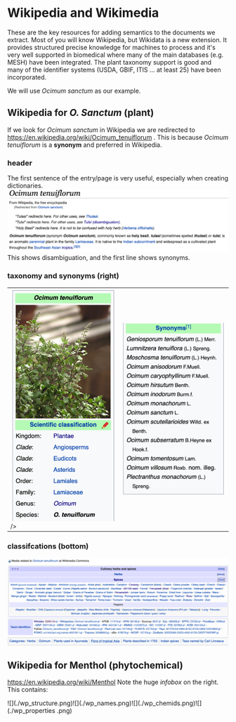 # Wikipedia and Wikimedia

These are the key resources for adding semantics to the documents we extract. Most of you will know Wikipedia, but Wikidata is a new
extension. It provides structured precise knowledge for machines to process and it's very well supported in biomedical where many of the main 
databases (e.g. MESH) have been integrated. The plant taxonomy support is good and many of the identifier systems (USDA, GBIF, ITIS ... at least 25) have been 
incorporated.

We will use *Ocimum sanctum* as our example.

## Wikipedia for *O. Sanctum* (plant)

If we look for *Ocimum sanctum* in Wikipedia we are redirected to
https://en.wikipedia.org/wiki/Ocimum_tenuiflorum .
This is because *Ocimum tenuiflorum* is a **synonym** and preferred in Wikipedia. 


### header
The first sentence of the entry/page is very useful, especially when creating dictionaries.
![](./wp_header.png)
This shows disambiguation, and the first line shows synonyms.
### taxonomy and synonyms (right)

<table>
<tr><td><img src="./wp_taxonomy.png" height="50%">/></td><td><img src="./wp_synonyms.png"/></td></tr>
</table>


### classifcations (bottom)
![](./wp_listofspices.png)
![](./wp_identifiers.png)
![](./wp_categories.png)

## Wikipedia for Menthol (phytochemical)
https://en.wikipedia.org/wiki/Menthol
Note the huge *infobox* on the right. This contains:
<tr><td>![](./wp_structure.png)</td><td>![](./wp_names.png)</td><td>![](./wp_chemids.png)</td><td>![](./wp_properties
.png)</td></tr>






